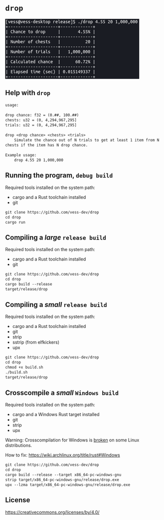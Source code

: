 # `drop`

![Example](example.png)

## Help with `drop`

```
usage:

drop chance: f32 = (0.##, 100.##)
chests: u32 = (0, 4,294,967,295]
trials: u32 = (0, 4,294,967,295]

drop <drop chance> <chests> <trials>
	Simulate the chance out of N trials to get at least 1 item from N chests if the item has N drop chance.

Example usage:
	drop 4.55 20 1,000,000
```

## Running the program, `debug build`

Required tools installed on the system path:
- cargo and a Rust toolchain installed
- git

```
git clone https://github.com/vess-dev/drop
cd drop
cargo run
```

## Compiling a _large_ `release build`

Required tools installed on the system path:
- cargo and a Rust toolchain installed
- git

```
git clone https://github.com/vess-dev/drop
cd drop
cargo build --release
target/release/drop
```

## Compiling a _small_ `release build`

Required tools installed on the system path:
- cargo and a Rust toolchain installed
- git
- strip
- sstrip (from elfkickers)
- upx

```
git clone https://github.com/vess-dev/drop
cd drop
chmod +x build.sh
./build.sh
target/release/drop
```

## Crosscompile a _small_ `Windows build`

Required tools installed on the system path:
- cargo and a Windows Rust target installed
- git
- strip
- upx

Warning: Crosscompilation for Windows is <u>broken</u> on some Linux distributions.

How to fix: https://wiki.archlinux.org/title/rust#Windows

```
git clone https://github.com/vess-dev/drop
cd drop
cargo build --release --target x86_64-pc-windows-gnu
strip target/x86_64-pc-windows-gnu/release/drop.exe
upx --lzma target/x86_64-pc-windows-gnu/release/drop.exe
```

## License

https://creativecommons.org/licenses/by/4.0/
